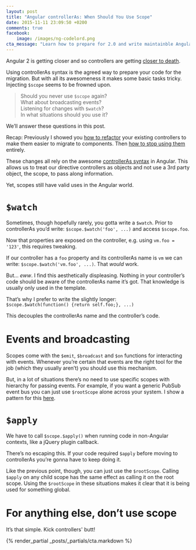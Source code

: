 ```yaml
---
layout: post
title: "Angular controllerAs: When Should You Use Scope"
date: 2015-11-11 23:09:50 +0200
comments: true
facebook:
    image: /images/ng-codelord.png
cta_message: "Learn how to prepare for 2.0 and write maintainble Angular!"
---
```


Angular 2 is getting closer and so controllers are getting [closer to death](http://www.codelord.net/2015/09/10/angular-2-migration-path-what-we-know/).

Using controllerAs syntax is the agreed way to prepare your code for the migration. But with all its awesomeness it makes some basic tasks tricky. Injecting `$scope` seems to be frowned upon.

> Should you never use `$scope` again?  
> What about broadcasting events?  
> Listening for changes with `$watch`?  
> In what situations should you use it?  

We’ll answer these questions in this post.

Recap: Previously I showed you [how to refactor](http://www.codelord.net/2015/09/30/angular-2-preparation-controller-code-smells/) your existing controllers to make them easier to migrate to components. Then [how to stop using them](http://www.codelord.net/2015/10/07/angular-2-preparation-killing-controllers/) entirely.

These changes all rely on the awesome [controllerAs syntax](http://toddmotto.com/digging-into-angulars-controller-as-syntax/) in Angular. This allows us to treat our directive controllers as objects and not use a 3rd party object, the scope, to pass along information.

Yet, scopes still have valid uses in the Angular world.

# `$watch`

Sometimes, though hopefully rarely, you gotta write a `$watch`. Prior to controllerAs you’d write: `$scope.$watch('foo', ...)` and access `$scope.foo`.

Now that properties are exposed on the controller, e.g. using `vm.foo = '123'`, this requires tweaking.

If our controller has a `foo` property and its controllerAs name is `vm` we can write: `$scope.$watch('vm.foo', ...)`. That *would* work.

But… *eww*. I find this aesthetically displeasing. Nothing in your controller’s code should be aware of the controllerAs name it’s got. That knowledge is usually only used in the template.

That’s why I prefer to write the slightly longer:    
`$scope.$watch(function() {return self.foo;}, ...)`  

This decouples the controllerAs name and the controller’s code.

# Events and broadcasting

Scopes come with the `$emit`, `$broadcast` and `$on` functions for interacting with events. Whenever you’re certain that events are the right tool for the job (which they usually aren’t) you should use this mechanism.

But, in a lot of situations there’s no need to use specific scopes with hierarchy for passing events. For example, if you want a generic PubSub event bus you can just use `$rootScope` alone across your system. I show a pattern for this [here](http://www.codelord.net/2015/05/04/angularjs-notifying-about-changes-from-services-to-controllers/).

# `$apply`

We have to call `$scope.$apply()` when running code in non-Angular contexts, like a jQuery plugin callback.

There’s no escaping this. If your code required `$apply` before moving to controllerAs you’re gonna have to keep doing it.

Like the previous point, though, you can just use the `$rootScope`. Calling `$apply` on any child scope has the same effect as calling it on the root scope. Using the `$rootScope` in these situations makes it clear that it is being used for something global.

# For anything else, don’t use scope

It’s that simple. Kick controllers' butt!

{% render_partial _posts/_partials/cta.markdown %}
